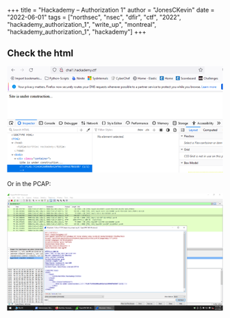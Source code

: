 +++
title = "Hackademy – Authorization 1"
author = "JonesCKevin"
date = "2022-06-01"
tags = ["northsec", "nsec", "dfir", "ctf", "2022", "hackademy_authorization_1", "write_up", "montreal", "hackademy_authorization_1", "hackademy"]
+++

## Check the html

![image](1.png)

Or in the PCAP:

![image](2.png)
